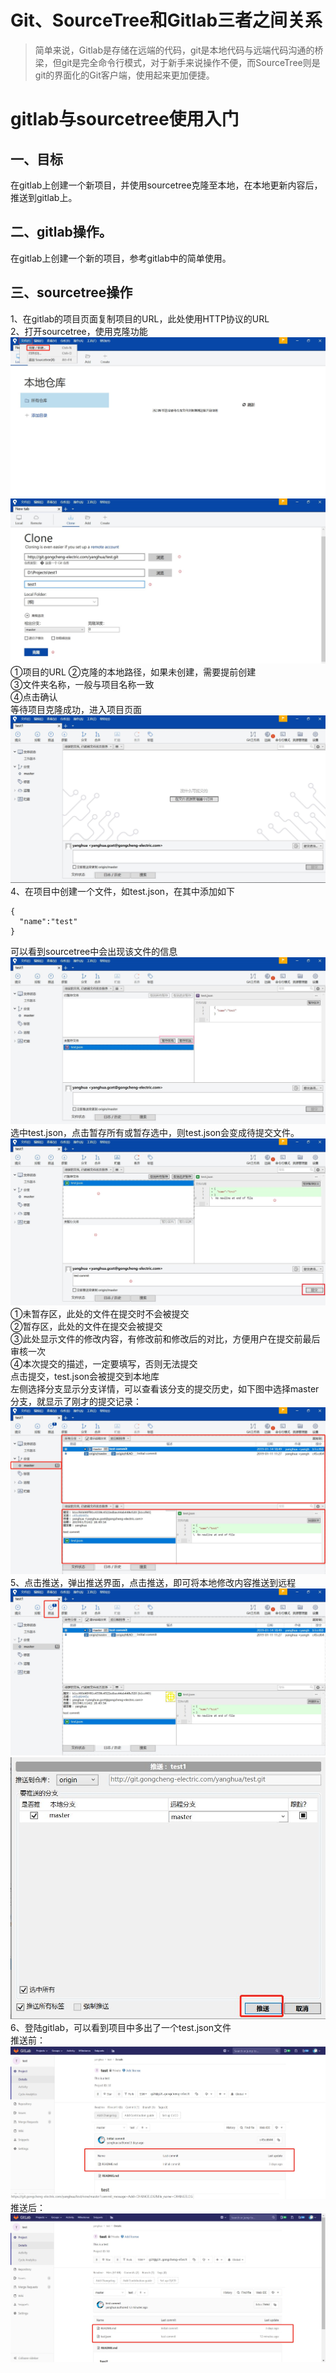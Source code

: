 
# Git、SourceTree和Gitlab三者之间关系
> 简单来说，Gitlab是存储在远端的代码，git是本地代码与远端代码沟通的桥梁，但git是完全命令行模式，对于新手来说操作不便，而SourceTree则是git的界面化的Git客户端，使用起来更加便捷。
# gitlab与sourcetree使用入门
## 一、目标
>  
在gitlab上创建一个新项目，并使用sourcetree克隆至本地，在本地更新内容后，推送到gitlab上。

## 二、gitlab操作。
>  
在gitlab上创建一个新的项目，参考gitlab中的简单使用。

## 三、sourcetree操作
>  
1、在gitlab的项目页面复制项目的URL，此处使用HTTP协议的URL  
2、打开sourcetree，使用克隆功能
![avator](./img/source-operate-1.jpg)
![avator](./img/source-operate-2.jpg)
➀项目的URL
➁克隆的本地路径，如果未创建，需要提前创建  
➂文件夹名称，一般与项目名称一致  
➃点击确认  
等待项目克隆成功，进入项目页面  
![avator](./img/sourcetree-operate-3.jpg)
4、在项目中创建一个文件，如test.json，在其中添加如下  
````
{
  "name":"test"
}
````
>  
可以看到sourcetree中会出现该文件的信息
![avator](./img/sourcetree-operate-4.jpg)
选中test.json，点击暂存所有或暂存选中，则test.json会变成待提交文件。
![avator](./img/sourcetree-operate-5.jpg)
➀未暂存区，此处的文件在提交时不会被提交  
➁暂存区，此处的文件在提交会被提交  
➂此处显示文件的修改内容，有修改前和修改后的对比，方便用户在提交前最后审核一次  
➃本次提交的描述，一定要填写，否则无法提交  
点击提交，test.json会被提交到本地库  
左侧选择分支显示分支详情，可以查看该分支的提交历史，如下图中选择master分支，就显示了刚才的提交记录：
![avator](./img/sourcetree-operate-6.jpg)
5、点击推送，弹出推送界面，点击推送，即可将本地修改内容推送到远程
![avator](./img/sourcetree-operate-7.jpg)
![avator](./img/sourcetree-operate-8.jpg)
6、登陆gitlab，可以看到项目中多出了一个test.json文件  
推送前：![avator](./img/sourcetree-operate-9.jpg)
推送后：![avator](./img/sourcetree-operate-10.jpg)

